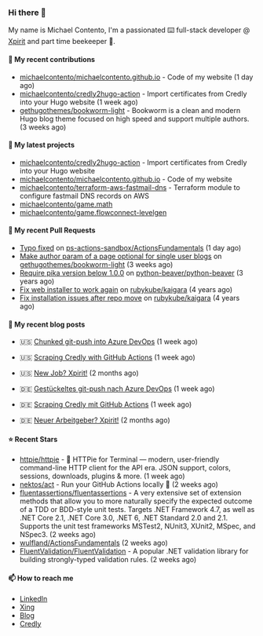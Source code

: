 ### Hi there 👋

My name is Michael Contento, I'm a passionated ⌨️ full-stack developer @ [Xpirit](https://xpirit.com/) and part time beekeeper 🐝.

#### 👷 My recent contributions

- [michaelcontento/michaelcontento.github.io](https://github.com/michaelcontento/michaelcontento.github.io) - Code of my website (1 day ago)
- [michaelcontento/credly2hugo-action](https://github.com/michaelcontento/credly2hugo-action) - Import certificates from Credly into your Hugo website (1 week ago)
- [gethugothemes/bookworm-light](https://github.com/gethugothemes/bookworm-light) - Bookworm is a clean and modern Hugo blog theme focused on high speed and support multiple authors. (3 weeks ago)

#### 🌱 My latest projects

- [michaelcontento/credly2hugo-action](https://github.com/michaelcontento/credly2hugo-action) - Import certificates from Credly into your Hugo website
- [michaelcontento/michaelcontento.github.io](https://github.com/michaelcontento/michaelcontento.github.io) - Code of my website
- [michaelcontento/terraform-aws-fastmail-dns](https://github.com/michaelcontento/terraform-aws-fastmail-dns) - Terraform module to configure fastmail DNS records on AWS
- [michaelcontento/game.math](https://github.com/michaelcontento/game.math)
- [michaelcontento/game.flowconnect-levelgen](https://github.com/michaelcontento/game.flowconnect-levelgen)

#### 🔨 My recent Pull Requests

- [Typo fixed](https://github.com/ps-actions-sandbox/ActionsFundamentals/pull/8) on [ps-actions-sandbox/ActionsFundamentals](https://github.com/ps-actions-sandbox/ActionsFundamentals) (1 day ago)
- [Make author param of a page optional for single user blogs](https://github.com/gethugothemes/bookworm-light/pull/30) on [gethugothemes/bookworm-light](https://github.com/gethugothemes/bookworm-light) (3 weeks ago)
- [Require pika version below 1.0.0](https://github.com/python-beaver/python-beaver/pull/433) on [python-beaver/python-beaver](https://github.com/python-beaver/python-beaver) (3 years ago)
- [Fix web installer to work again](https://github.com/rubykube/kaigara/pull/51) on [rubykube/kaigara](https://github.com/rubykube/kaigara) (4 years ago)
- [Fix installation issues after repo move](https://github.com/rubykube/kaigara/pull/48) on [rubykube/kaigara](https://github.com/rubykube/kaigara) (4 years ago)

#### 📜 My recent blog posts

- 🇺🇸 [Chunked git-push into Azure DevOps](https://www.michaelcontento.de/en/blog/2022/10/20/chunked-git-push-into-azure-devops/) (1 week ago)
- 🇺🇸 [Scraping Credly with GitHub Actions](https://www.michaelcontento.de/en/blog/2022/10/19/scraping-credly-with-github-actions/) (1 week ago)
- 🇺🇸 [New Job? Xpirit!](https://www.michaelcontento.de/en/blog/2022/09/01/new-job-xpirit/) (2 months ago)


- 🇩🇪 [Gestückeltes git-push nach Azure DevOps](https://www.michaelcontento.de/blog/2022/10/20/gest%C3%BCckeltes-git-push-nach-azure-devops/) (1 week ago)
- 🇩🇪 [Scraping Credly mit GitHub Actions](https://www.michaelcontento.de/blog/2022/10/19/scraping-credly-mit-github-actions/) (1 week ago)
- 🇩🇪 [Neuer Arbeitgeber? Xpirit!](https://www.michaelcontento.de/blog/2022/09/01/neuer-arbeitgeber-xpirit/) (2 months ago)

#### ⭐ Recent Stars

- [httpie/httpie](https://github.com/httpie/httpie) - 🥧 HTTPie for Terminal — modern, user-friendly command-line HTTP client for the API era. JSON support, colors, sessions, downloads, plugins &amp; more. (1 week ago)
- [nektos/act](https://github.com/nektos/act) - Run your GitHub Actions locally 🚀 (2 weeks ago)
- [fluentassertions/fluentassertions](https://github.com/fluentassertions/fluentassertions) - A very extensive set of extension methods that allow you to more naturally specify the expected outcome of a TDD or BDD-style unit tests. Targets .NET Framework 4.7, as well as .NET Core 2.1, .NET Core 3.0, .NET 6, .NET Standard 2.0 and 2.1. Supports the unit test frameworks MSTest2, NUnit3, XUnit2, MSpec, and NSpec3. (2 weeks ago)
- [wulfland/ActionsFundamentals](https://github.com/wulfland/ActionsFundamentals) (2 weeks ago)
- [FluentValidation/FluentValidation](https://github.com/FluentValidation/FluentValidation) - A popular .NET validation library for building strongly-typed validation rules. (2 weeks ago)

#### 📫 How to reach me

- [LinkedIn](https://www.linkedin.com/in/michaelcontento/)
- [Xing](https://www.xing.com/profile/Michael_Contento)
- [Blog](https://www.michaelcontento.de)
- [Credly](https://www.credly.com/users/michael-contento)